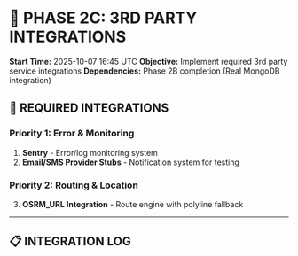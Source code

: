 # 🔌 PHASE 2C: 3RD PARTY INTEGRATIONS
**Start Time:** 2025-10-07 16:45 UTC
**Objective:** Implement required 3rd party service integrations
**Dependencies:** Phase 2B completion (Real MongoDB integration)

## 🎯 REQUIRED INTEGRATIONS

### Priority 1: Error & Monitoring
1. **Sentry** - Error/log monitoring system
2. **Email/SMS Provider Stubs** - Notification system for testing

### Priority 2: Routing & Location
3. **OSRM_URL Integration** - Route engine with polyline fallback

---

## 📋 INTEGRATION LOG